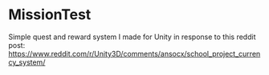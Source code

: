 # MissionTest

Simple quest and reward system I made for Unity in response to this reddit post:
https://www.reddit.com/r/Unity3D/comments/ansocx/school_project_currency_system/
